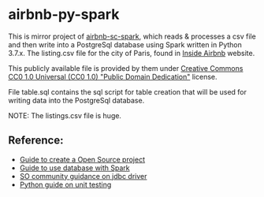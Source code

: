 # airbnb-py-spark

This is mirror project of [airbnb-sc-spark](https://github.com/rkanniah/usermanagement-sc-backend), which reads & processes a csv file and then write into a PostgreSql database using Spark written in Python 3.7.x. The listing.csv file for the city of Paris, found in [Inside Airbnb](http://insideairbnb.com/get-the-data.html) website.

This publicly available file is provided by them under [Creative Commons CC0 1.0 Universal (CC0 1.0) "Public Domain Dedication"](https://creativecommons.org/publicdomain/zero/1.0/) license.

File table.sql contains the sql script for table creation that will be used for writing data into the PostgreSql database.

NOTE: The listings.csv file is huge.

Reference:
-------------
- [Guide to create a Open Source project](https://jacobtomlinson.dev/posts/2020/creating-an-open-source-python-project-from-scratch/)
- [Guide to use database with Spark](https://spark.apache.org/docs/latest/sql-data-sources-jdbc.html)
- [SO community guidance on jdbc driver](https://stackoverflow.com/questions/46925864/how-to-add-jdbc-drivers-to-classpath-when-using-pyspark)
- [Python guide on unit testing](https://docs.python.org/3/library/unittest.html)